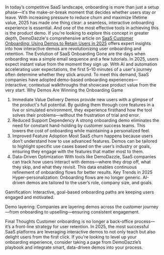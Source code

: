 

In today’s competitive SaaS landscape, onboarding is more than just a setup phase—it's the make-or-break moment that decides whether users stay or leave. With increasing pressure to reduce churn and maximize lifetime value, 2025 has made one thing clear: a seamless, interactive onboarding experience is essential. And one of the most effective tools in achieving this is the product demo.
If you're looking to explore this concept in greater depth, DemoDazzle's comprehensive article on <a href="https://blog.demodazzle.com/article/saas-customer-onboarding-using-demos-to-retain-users-in-2025"> SaaS Customer Onboarding: Using Demos to Retain Users in 2025</a> offers expert insights into how interactive demos are revolutionizing user onboarding and retention.
The Evolution of SaaS Onboarding
Gone are the days when onboarding was a simple email sequence and a few tutorials. In 2025, users expect instant value from the moment they sign up. With AI and automation accelerating user expectations, the first 5–10 minutes of a user's journey often determine whether they stick around.
To meet this demand, SaaS companies have adopted demo-based onboarding experiences—interactive, contextual walkthroughs that showcase product value from the very start.
Why Demos Are Winning the Onboarding Game
1. Immediate Value Delivery
Demos provide new users with a glimpse of the product's full potential. By guiding them through core features in a live or simulated environment, they experience firsthand how the tool solves their problems—without the frustration of trial and error.
2. Reduced Support Dependency
A strong onboarding demo eliminates the need for constant hand-holding by customer success teams. This lowers the cost of onboarding while maintaining a personalized feel.
3. Improved Feature Adoption
Most SaaS churn happens because users don’t understand how to use advanced features. Demos can be tailored to highlight specific use cases based on the user’s industry or goals, ensuring they engage with the features that matter most to them.
4. Data-Driven Optimization
With tools like DemoDazzle, SaaS companies can track how users interact with demos—where they drop off, what they skip, and what they revisit. This data enables continuous refinement of onboarding flows for better results.
Key Trends in 2025
Hyper-personalization: Onboarding flows are no longer generic. AI-driven demos are tailored to the user’s role, company size, and goals.


Gamification: Interactive, goal-based onboarding paths are keeping users engaged and motivated.


Demo layering: Companies are layering demos across the customer journey—from onboarding to upselling—ensuring consistent engagement.


Final Thoughts
Customer onboarding is no longer a back-office process—it’s a front-line strategy for user retention. In 2025, the most successful SaaS platforms are leveraging interactive demos to not only teach but also delight users from the first click. If you're looking to level up your onboarding experience, consider taking a page from DemoDazzle’s playbook and integrate smart, data-driven demos into your process.
